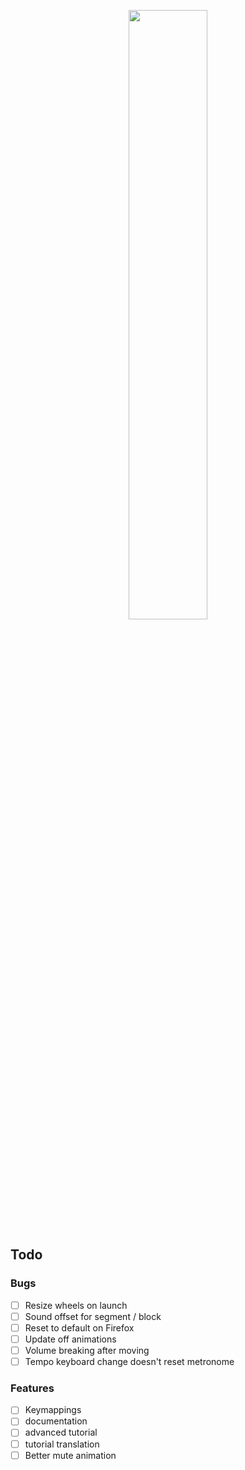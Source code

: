 <p align="center">
  <img src="https://raw.githubusercontent.com/victrme/polytronome/main/banner-1800x600.png" width="50%"></img>
</p>

## Todo

### Bugs

-   [ ] Resize wheels on launch
-   [ ] Sound offset for segment / block
-   [ ] Reset to default on Firefox
-   [ ] Update off animations
-   [ ] Volume breaking after moving
-   [ ] Tempo keyboard change doesn't reset metronome

### Features

-   [ ] Keymappings
-   [ ] documentation
-   [ ] advanced tutorial
-   [ ] tutorial translation
-   [ ] Better mute animation

